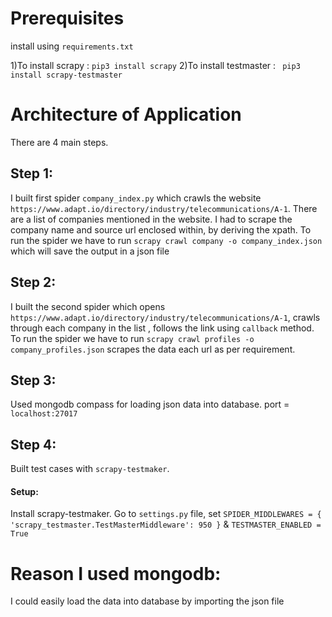 
# Prerequisites

install using `requirements.txt`

1)To install scrapy : `pip3 install scrapy` 
2)To install testmaster : ` pip3 install scrapy-testmaster`

# Architecture of Application

There are 4 main steps.

## Step 1:
 I built first spider `company_index.py` which crawls the website `https://www.adapt.io/directory/industry/telecommunications/A-1`. There are a list of companies mentioned in the website. I had to scrape the company name and source url enclosed within, by deriving the xpath.
To run the spider we have to run `scrapy crawl company -o company_index.json` which will save the output in a json file

## Step 2:
I built the second spider which opens `https://www.adapt.io/directory/industry/telecommunications/A-1`, crawls through each company in the list , follows the link 
using `callback` method.
To run the spider we have to run `scrapy crawl profiles -o company_profiles.json`
scrapes the data each url as per requirement.

## Step 3:
Used mongodb compass for loading json data into database.
port =  `localhost:27017`

## Step 4:
Built test cases with `scrapy-testmaker`.

#### Setup:
Install scrapy-testmaker. 
Go to `settings.py` file, set `SPIDER_MIDDLEWARES = {
    'scrapy_testmaster.TestMasterMiddleware': 950
}` & `TESTMASTER_ENABLED = True`



# Reason I used mongodb:
I could easily load the data into database by importing the json file



